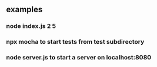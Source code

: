 ## examples
### node index.js 2 5
### npx mocha to start tests from test subdirectory
### node server.js to start a server on localhost:8080